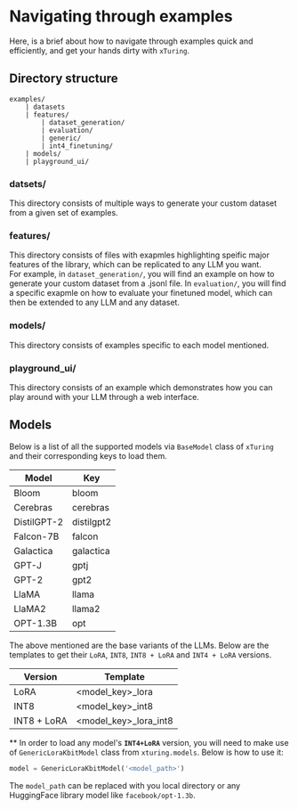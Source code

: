 # Navigating through examples
Here, is a brief about how to navigate through examples quick and efficiently, and get your hands dirty with `xTuring`. 

## Directory structure
```
examples/
    | datasets
    | features/
        | dataset_generation/
        | evaluation/
        | generic/
        | int4_finetuning/
    | models/
    | playground_ui/
```

### datsets/
This directory consists of multiple ways to generate your custom dataset from a given set of examples. 

### features/
This directory consists of files with exapmles highlighting speific major features of the library, which can be replicated to any LLM you want.  
For example, in `dataset_generation/`, you will find an example on how to generate your custom dataset from a .jsonl file. In `evaluation/`, you will find a specific exapmle on how to evaluate your finetuned model, which can then be extended to any LLM and any dataset. 

### models/
This directory consists of examples specific to each model mentioned. 

### playground_ui/
This directory consists of an example which demonstrates how you can play around with your LLM through a web interface.

## Models
Below is a list of all the supported models via `BaseModel` class of `xTuring` and their corresponding keys to load them.

|  Model |  Key |
| -- | -- |
|Bloom | bloom|
|Cerebras | cerebras|
|DistilGPT-2 | distilgpt2|
|Falcon-7B | falcon|
|Galactica | galactica|
|GPT-J | gptj|
|GPT-2 | gpt2|
|LlaMA | llama|
|LlaMA2 | llama2|
|OPT-1.3B | opt|

The above mentioned are the base variants of the LLMs. Below are the templates to get their `LoRA`, `INT8`, `INT8 + LoRA` and `INT4 + LoRA` versions.

| Version | Template |
| -- | -- |
| LoRA|  <model_key>_lora|
| INT8|  <model_key>_int8|
| INT8 + LoRA|  <model_key>_lora_int8|

** In order to load any model's __`INT4+LoRA`__ version, you will need to make use of `GenericLoraKbitModel` class from `xturing.models`. Below is how to use it:
```python
model = GenericLoraKbitModel('<model_path>')
```
The `model_path` can be replaced with you local directory or any HuggingFace library model like `facebook/opt-1.3b`.
